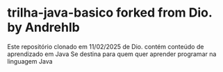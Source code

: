 # trilha-java-basico forked from Dio. by Andrehlb

Este repositório clonado em 11/02/2025 de Dio. contém conteúdo de aprendizado em Java
Se destina para quem quer aprender programar na linguagem Java


